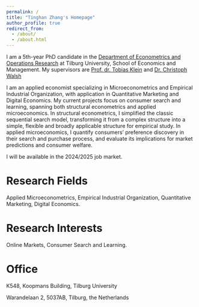 ```yaml
---
permalink: /
title: "Tinghan Zhang's Homepage"
author_profile: true
redirect_from: 
  - /about/
  - /about.html
---
```


I am a 5th-year PhD candidate in the [Department of Econometrics and Operations Research](https://www.tilburguniversity.edu/about/schools/economics-and-management/organization/departments/eor) at Tilburg University, School of Economics and Management. My supervisors are [Prof. dr. Tobias Klein](https://www.tobiasklein.ws/) and [Dr. Christoph Walsh](https://walshc.github.io/)

I am an applied economist specializing in Microeconometrics and Empirical Industrial Organization, with application in Quantitative Marketing and Digital Economics. My current projects focus on consumer search and learning, spanning both structural econometrics and applied microeconomics. In structural econometrics, I simplified the classic sequential search model, transforming it from a complex structure into a simple, flexible and broadly applicable structure for empirical study. In applied microeconomics, I quantify consumers’ preference discovery in their search and purchase process, and evaluate its implications for market predictions and consumer welfare. 

I will be available in the 2024/2025 job market. 

Research Fields
======
Applied Microeconometrics, Empirical Industrial Organization, Quantitative Marketing, Digital Economics. 

Research Interests
======
Online Markets, Consumer Search and Learning. 

Office
======
K548, Koopmans Building, Tilburg University

Warandelaan 2, 5037AB, Tilburg, the Netherlands
